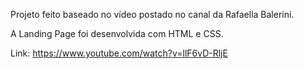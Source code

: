 Projeto feito baseado no vídeo postado no canal da Rafaella Balerini. 

A Landing Page foi desenvolvida com HTML e CSS.

Link: https://www.youtube.com/watch?v=llF6vD-RljE
